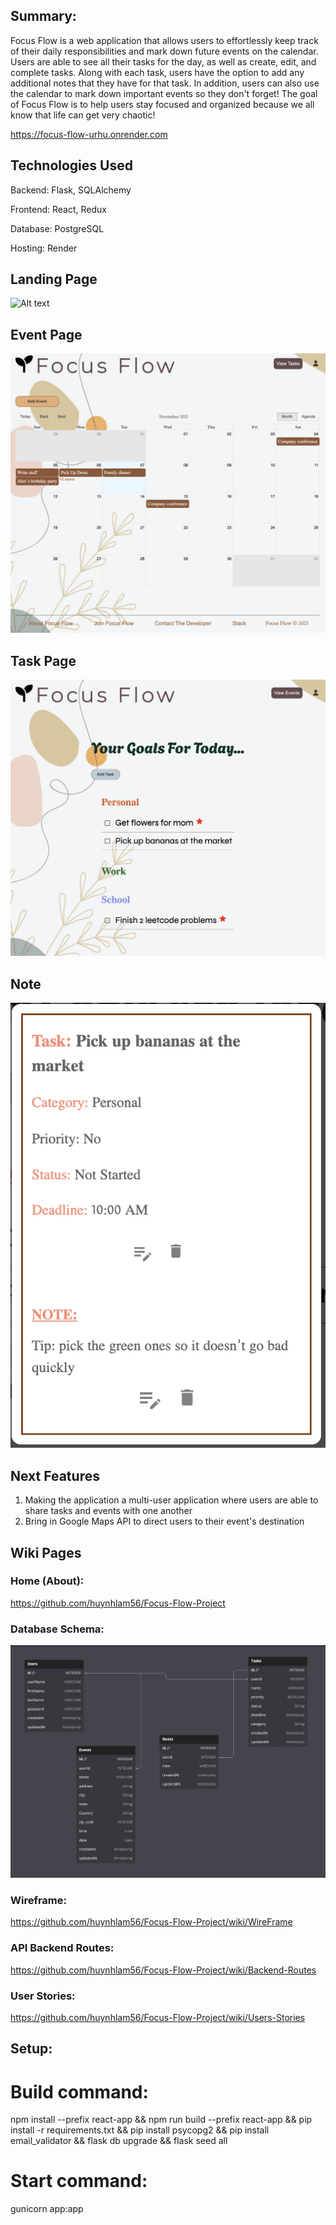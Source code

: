 ## Summary:
Focus Flow is a web application that allows users to effortlessly keep track of their daily responsibilities and mark down future events on the calendar.
Users are able to see all their tasks for the day, as well as create, edit, and complete tasks. Along with each task, users have the option to add any additional
notes that they have for that task. In addition, users can also use the calendar to mark down important events so they don't forget! The goal of Focus Flow is to help users stay focused and organized because we all know that life can get very chaotic!

https://focus-flow-urhu.onrender.com

## Technologies Used
Backend: Flask, SQLAlchemy

Frontend: React, Redux

Database: PostgreSQL

Hosting: Render

## Landing Page
![Alt text](landing.png)

## Event Page
![Alt text](Calendar.png)

## Task Page
![Alt text](Tasks.png)

## Note
![Alt text](Note.png)

## Next Features
1. Making the application a multi-user application where users are able to share tasks and events with one another
2. Bring in Google Maps API to direct users to their event's destination

## Wiki Pages

### Home (About):
https://github.com/huynhlam56/Focus-Flow-Project

### Database Schema:
![Alt text](dbschema.png)

### Wireframe:
https://github.com/huynhlam56/Focus-Flow-Project/wiki/WireFrame

### API Backend Routes:
https://github.com/huynhlam56/Focus-Flow-Project/wiki/Backend-Routes

### User Stories:
https://github.com/huynhlam56/Focus-Flow-Project/wiki/Users-Stories


## Setup:
# Build command:

npm install --prefix react-app && npm run build --prefix react-app && pip install -r requirements.txt && pip install psycopg2 && pip install email_validator && flask db upgrade && flask seed all

# Start command:
gunicorn app:app
